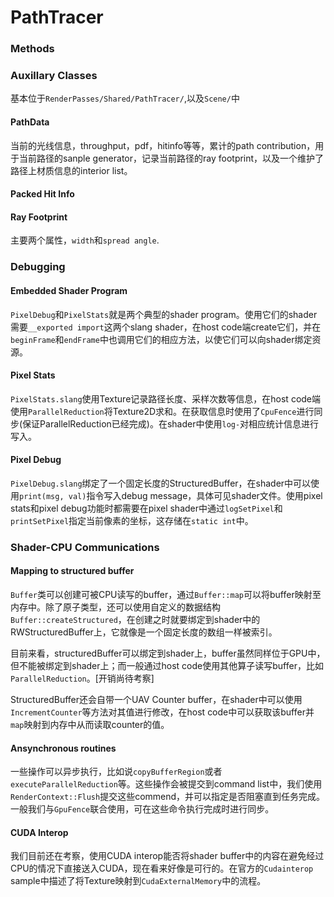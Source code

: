 # PathTracer

### Methods

### Auxillary Classes

基本位于`RenderPasses/Shared/PathTracer/`,以及`Scene/`中

#### PathData

当前的光线信息，throughput，pdf，hitinfo等等，累计的path contribution，用于当前路径的sanple generator，记录当前路径的ray footprint，以及一个维护了路径上材质信息的interior list。

#### Packed Hit Info

#### Ray Footprint

主要两个属性，`width`和`spread angle`.

### Debugging

#### Embedded Shader Program

`PixelDebug`和`PixelStats`就是两个典型的shader program。使用它们的shader需要`__exported import`这两个slang shader，在host code端create它们，并在`beginFrame`和`endFrame`中也调用它们的相应方法，以使它们可以向shader绑定资源。

#### Pixel Stats

`PixelStats.slang`使用Texture记录路径长度、采样次数等信息，在host code端使用`ParallelReduction`将Texture2D求和。在获取信息时使用了`CpuFence`进行同步(保证ParallelReduction已经完成)。在shader中使用`log-`对相应统计信息进行写入。

#### Pixel Debug

​	`PixelDebug.slang`绑定了一个固定长度的StructuredBuffer，在shader中可以使用`print(msg, val)`指令写入debug message，具体可见shader文件。使用pixel stats和pixel debug功能时都需要在pixel shader中通过`logSetPixel`和`printSetPixel`指定当前像素的坐标，这存储在`static int`中。

### Shader-CPU Communications

#### Mapping to structured buffer

`Buffer`类可以创建可被CPU读写的buffer，通过`Buffer::map`可以将buffer映射至内存中。除了原子类型，还可以使用自定义的数据结构`Buffer::createStructured`，在创建之时就要绑定到shader中的RWStructuredBuffer上，它就像是一个固定长度的数组一样被索引。

目前来看，structuredBuffer可以绑定到shader上，buffer虽然同样位于GPU中，但不能被绑定到shader上；而一般通过host code使用其他算子读写buffer，比如`ParallelReduction`。[开销尚待考察]

StructuredBuffer还会自带一个UAV Counter buffer，在shader中可以使用`IncrementCounter`等方法对其值进行修改，在host code中可以获取该buffer并`map`映射到内存中从而读取counter的值。

#### Ansynchronous routines

一些操作可以异步执行，比如说`copyBufferRegion`或者`executeParallelReduction`等。这些操作会被提交到command list中，我们使用`RenderContext::Flush`提交这些commend，并可以指定是否阻塞直到任务完成。一般我们与`GpuFence`联合使用，可在这些命令执行完成时进行同步。

#### CUDA Interop

我们目前还在考察，使用CUDA interop能否将shader buffer中的内容在避免经过CPU的情况下直接送入CUDA，现在看来好像是可行的。在官方的`Cudainterop` sample中描述了将Texture映射到`CudaExternalMemory`中的流程。

